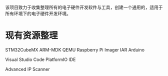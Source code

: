 该项目致力于收集整理所有的电子硬件开发软件与工具，创建一个通用的，适用于所有环境下的电子硬件开发环境。

# 现有资源整理

STM32CubeMX
ARM-MDK
QEMU
Raspberry Pi Imager
IAR
Arduino

Visual Studio Code
PlatformIO IDE

Advanced IP Scanner